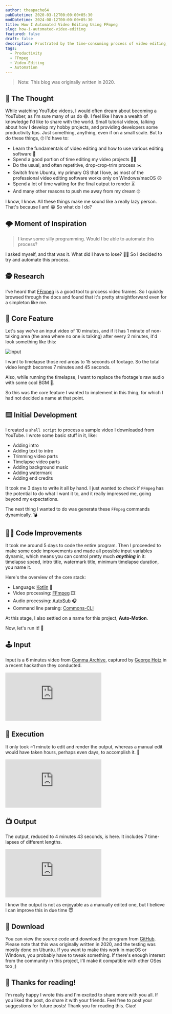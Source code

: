 ```yaml
---
author: theapache64
pubDatetime: 2020-03-12T00:00:00+05:30
modDatetime: 2024-08-12T00:00:00+05:30
title: How I Automated Video Editing Using FFmpeg
slug: how-i-automated-video-editing
featured: false
draft: false
description: Frustrated by the time-consuming process of video editing, I decided to automate the task using programming and tools like FFmpeg.
tags:
  - Productivity
  - FFmpeg
  - Video-Editing
  - Automation
---
```


> Note: This blog was originally written in 2020.

## 💭 The Thought

While watching YouTube videos, I would often dream about becoming a YouTuber, as I'm sure many of us do 😄. I feel like I have a wealth of knowledge I'd like to share with the world. Small tutorial videos, talking about how I develop my hobby projects, and providing developers some productivity tips. Just something, anything, even if on a small scale. But to do these things, 🙄 I'd have to:

- Learn the fundamentals of video editing and how to use various editing software 📔
- Spend a good portion of time editing my video projects 👨‍💻
- Do the usual, and often repetitive, drop-crop-trim process ✂️
- Switch from Ubuntu, my primary OS that I love, as most of the professional video editing software works only on Windows/macOS 😥
- Spend a lot of time waiting for the final output to render ⏳
- And many other reasons to push me away from my dream 🙄

I know, I know. All these things make me sound like a really lazy person. That's because I am! 😁 So what do I do?

## 🌩️ Moment of Inspiration

> I know some silly programming. Would I be able to automate this process?

I asked myself, and that was it. What did I have to lose? 🤷‍♂️ So I decided to try and automate this process.

## 🕵️ Research

I've heard that [FFmpeg](https://ffmpeg.org) is a good tool to process video frames. So I quickly browsed through the docs and found that it's pretty straightforward even for a simpleton like me.

## 🤖 Core Feature

Let's say we've an input video of 10 minutes, and if it has 1 minute of non-talking area (the area where no one is talking) after every 2 minutes, it'd look something like this:

![input](https://dev-to-uploads.s3.amazonaws.com/i/cnd67n5pu4d3c0zvppyx.png)

I want to timelapse those red areas to 15 seconds of footage. So the total video length becomes 7 minutes and 45 seconds.

Also, while running the timelapse, I want to replace the footage's raw audio with some cool BGM 🥁.

So this was the core feature I wanted to implement in this thing, for which I had not decided a name at that point.

## ⌨️ Initial Development

I created a `shell script` to process a sample video I downloaded from YouTube. I wrote some basic stuff in it, like:

- Adding intro
- Adding text to intro
- Trimming video parts
- Timelapse video parts
- Adding background music
- Adding watermark
- Adding end credits

It took me 3 days to write it all by hand. I just wanted to check if `FFmpeg` has the potential to do what I want it to, and it really impressed me, going beyond my expectations.

The next thing I wanted to do was generate these `FFmpeg` commands dynamically. 💣

## 🧑‍💻 Code Improvements

It took me around 5 days to code the entire program. Then I proceeded to make some code improvements and made all possible input variables dynamic, which means you can control pretty much **_anything_** in it: timelapse speed, intro title, watermark title, minimum timelapse duration, you name it.

Here's the overview of the core stack:

- Language: [Kotlin](https://kotlinlang.org) 🧠
- Video processing: [FFmpeg](https://ffmpeg.org) 🎞
- Audio processing: [AutoSub](https://github.com/agermanidis/autosub) 🎧
- Command line parsing: [Commons-CLI](https://commons.apache.org/proper/commons-cli/)

At this stage, I also settled on a name for this project, **Auto-Motion**.

Now, let's run it! 🏃

## 🕹 Input

Input is a 6 minutes video from [Comma Archive](https://www.youtube.com/channel/ucwgkmjm4zjqrj-u5njvr2dg), captured by [George Hotz](https://en.wikipedia.org/wiki/george_hotz) in a recent hackathon they conducted.

<iframe src="https://www.youtube.com/embed/0l_zU7XjWXo?si=vUWE35BT4-_9-m71" title="YouTube video player" frameborder="0" allow="accelerometer; autoplay; clipboard-write; encrypted-media; gyroscope; picture-in-picture; web-share" referrerpolicy="strict-origin-when-cross-origin" allowfullscreen loading="lazy"></iframe>

## 🚀 Execution

It only took ~1 minute to edit and render the output, whereas a manual edit would have taken hours, perhaps even days, to accomplish it. 🤷

<iframe src="https://www.youtube.com/embed/N0rORfltywU?si=yYnIhg8hC6-sgPdk" title="YouTube video player" frameborder="0" allow="accelerometer; autoplay; clipboard-write; encrypted-media; gyroscope; picture-in-picture; web-share" referrerpolicy="strict-origin-when-cross-origin" allowfullscreen loading="lazy"></iframe>

## 📺 Output

The output, reduced to 4 minutes 43 seconds, is here. It includes 7 time-lapses of different lengths.

<iframe src="https://www.youtube.com/embed/t_vo1SYnMsg?si=hEa5kL0A-TYT1TY-" title="YouTube video player" frameborder="0" allow="accelerometer; autoplay; clipboard-write; encrypted-media; gyroscope; picture-in-picture; web-share" referrerpolicy="strict-origin-when-cross-origin" allowfullscreen loading="lazy"></iframe>
 
I know the output is not as enjoyable as a manually edited one, but I believe I can improve this in due time 😇

## 📩 Download

You can view the source code and download the program from [GitHub](https://github.com/theapache64/auto-motion). Please note that this was originally written in 2020, and the testing was mostly done on Ubuntu. If you want to make this work in macOS or Windows, you probably have to tweak something. If there's enough interest from the community in this project, I'll make it compatible with other OSes too ;)

## 📖 Thanks for reading!

I'm really happy I wrote this and I'm excited to share more with you all. If you liked the post, do share it with your friends. Feel free to post your suggestions for future posts! Thank you for reading this. Ciao!
